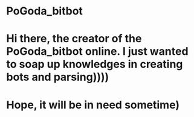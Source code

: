 # PoGoda_bitbot
# Hi there, the creator of the PoGoda_bitbot online. I just wanted to soap up knowledges in creating bots and parsing))))
# Hope, it will be in need sometime)
